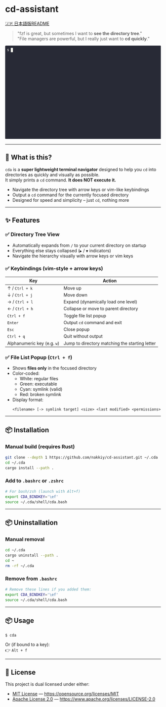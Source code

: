 # cd-assistant

[🇯🇵 日本語版README](docs/ja/README.md)  

> "fzf is great, but sometimes I want to **see the directory tree**."  
> "File managers are powerful, but I really just want to **cd quickly**."

![demo](docs/demo.gif)

---

## 🚀 What is this?

`cda` is a **super lightweight terminal navigator** designed to help you `cd` into directories as quickly and visually as possible.  
It simply prints a `cd` command. **It does NOT execute it.**

- Navigate the directory tree with arrow keys or vim-like keybindings  
- Output a `cd` command for the currently focused directory  
- Designed for speed and simplicity – just `cd`, nothing more

---

## ✨ Features

### ✅ Directory Tree View

- Automatically expands from `/` to your current directory on startup  
- Everything else stays collapsed (`▶` / `▼` indicators)  
- Navigate the hierarchy visually with arrow keys or vim keys  

### ✅ Keybindings (vim-style + arrow keys)

| Key                    | Action                                    |
|------------------------|-------------------------------------------|
| ↑ / `Ctrl + k`         | Move up                                   |
| ↓ / `Ctrl + j`         | Move down                                 |
| → / `Ctrl + l`         | Expand (dynamically load one level)       |
| ← / `Ctrl + h`         | Collapse or move to parent directory      |
| `Ctrl + f`             | Toggle file list popup                    |
| `Enter`                | Output `cd` command and exit              |
| `Esc`                  | Close popup                               |
| `Ctrl + q`             | Quit without output                       |
| Alphanumeric key (e.g. `w`) | Jump to directory matching the starting letter |

### ✅ File List Popup (`Ctrl + f`)

- Shows **files only** in the focused directory  
- Color-coded:
  - White: regular files  
  - Green: executable  
  - Cyan: symlink (valid)  
  - Red: broken symlink  
- Display format:
  ```
  <filename> [-> symlink target] <size> <last modified> <permissions>
  ```

---

## 📦 Installation

### Manual build (requires Rust)
```sh
git clone --depth 1 https://github.com/nakkiy/cd-assistant.git ~/.cda
cd ~/.cda
cargo install --path .
```

### Add to `.bashrc` or `.zshrc`
```sh
# For bash/zsh (launch with Alt+f)
export CDA_BINDKEY='\ef'
source ~/.cda/shell/cda.bash
```

---

## 📦 Uninstallation

### Manual removal
```sh
cd ~/.cda
cargo uninstall --path .
cd ~
rm -rf ~/.cda
```

### Remove from `.bashrc`
```sh
# Remove these lines if you added them:
export CDA_BINDKEY='\ef'
source ~/.cda/shell/cda.bash
```

---

## 📦 Usage

```sh
$ cda
```

Or (if bound to a key):  
👉 `Alt + f`

---

## 📄 License

This project is dual licensed under either:

- [MIT License](LICENSE-MIT) — https://opensource.org/licenses/MIT  
- [Apache License 2.0](LICENSE-APACHE) — https://www.apache.org/licenses/LICENSE-2.0  
